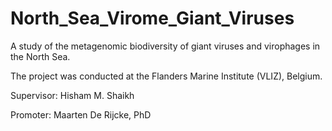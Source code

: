 # North_Sea_Virome_Giant_Viruses

A study of the metagenomic biodiversity of giant viruses and virophages in the North Sea.

The project was conducted at the Flanders Marine Institute (VLIZ), Belgium.

Supervisor: Hisham M. Shaikh

Promoter: Maarten De Rijcke, PhD

